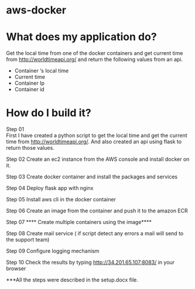 # aws-docker

# What does my application do?

Get the local time from one of the docker containers and get current time from http://worldtimeapi.org/ and return the following values from an api.
* Container ‘s local time
* Current time
* Container Ip
* Container id


# How do I build it?

Step 01  
First I have created a python script to get the local time and get the current time from http://worldtimeapi.org/. 
And also created an api using flask to return those values.

Step 02
Create an ec2 instance from the AWS console and install docker on it.

Step 03
Create docker container and install the packages and services

Step 04
Deploy flask app with nginx

Step 05
Install aws cli in the docker container

Step 06
Create an image from the container and push it to the amazon ECR

Step 07
 **** Create multiple containers using the image****
 
Step 08
Create mail service ( if script detect any errors a mail will send to the support team)

Step 09
Configure logging mechanism

Step 10
Check the results by typing http://34.201.65.107:8083/ in your browser


***All the steps were described in the setup.docx file.





